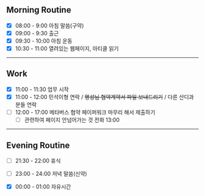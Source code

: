 ## Morning Routine
- [x] 08:00 - 9:00 아침 말씀(구약)
- [x] 09:00 - 9:30 출근
- [x] 09:30 - 10:00 아침 운동
- [x] 10:30 - 11:00 열려있는 웹페이지, 아티클 읽기
***
## Work
- [x] 11:00 - 11:30 업무 시작
- [x] 11:00 - 12:00 민석이형 연락 / ~~명성님 협약계약서 파일 보내드리기~~ / 다른 산디과 분들 연락
- [ ] 12:00 - 17:00 메타버스 협약 페이퍼워크 마무리 해서 제출하기
	- [ ] 관련하여 페이지 안넘어가는 것 전화 13:00 
***
## Evening Routine 
- [ ] 21:30 - 22:00 휴식
- [ ] 23:00 - 24:00 저녁 말씀(신약)
- [x] 00:00 - 01:00 자유시간


